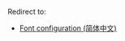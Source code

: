 Redirect to:

*   [Font configuration (简体中文)](/index.php?title=Font_configuration_(%E7%AE%80%E4%BD%93%E4%B8%AD%E6%96%87)&redirect=no "Font configuration (简体中文)")